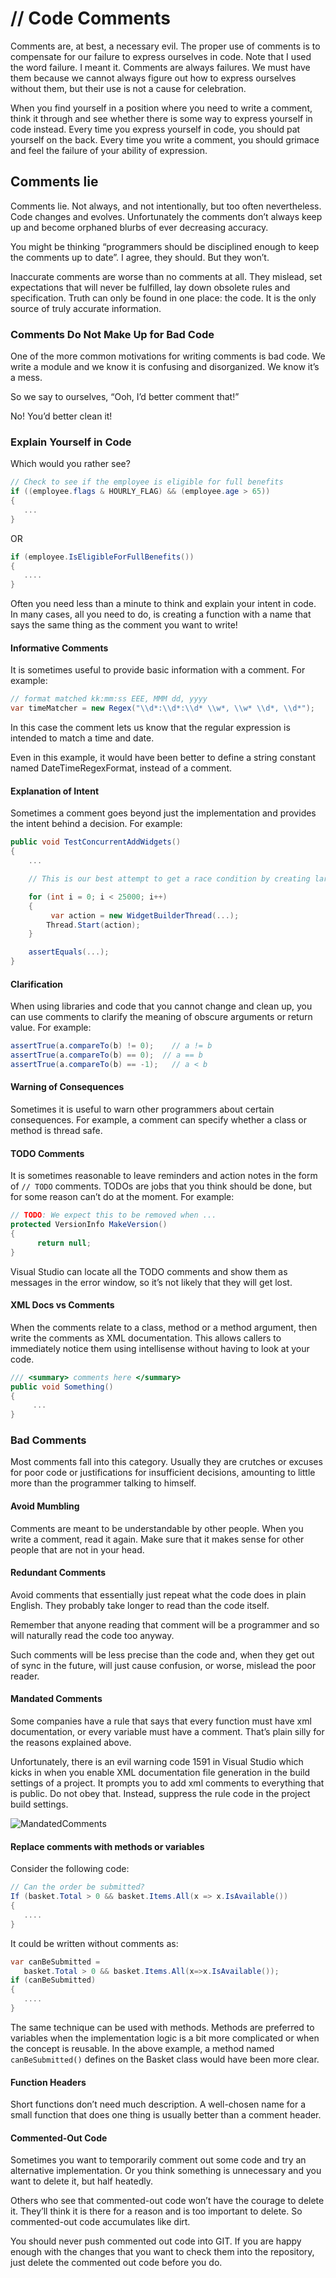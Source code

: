 # // Code Comments

Comments are, at best, a necessary evil. The proper use of comments is to compensate for our failure to express ourselves in code. Note that I used the word failure. I meant it. Comments are always failures. We must have them because we cannot always figure out how to express ourselves without them, but their use is not a cause for celebration.

When you find yourself in a position where you need to write a comment, think it through and see whether there is some way to express yourself in code instead. Every time you express yourself in code, you should pat yourself on the back. Every time you write a comment, you should grimace and feel the failure of your ability of expression.

## Comments lie

Comments lie. Not always, and not intentionally, but too often nevertheless. Code changes and evolves. Unfortunately the comments don’t always keep up and become orphaned blurbs of ever decreasing accuracy.

You might be thinking “programmers should be disciplined enough to keep the comments up to date”. I agree, they should. But they won’t.

Inaccurate comments are worse than no comments at all. They mislead, set expectations that will never be fulfilled, lay down obsolete rules and specification. Truth can only be found in one place: the code. It is the only source of truly accurate information.

### Comments Do Not Make Up for Bad Code

One of the more common motivations for writing comments is bad code. We write a module and we know it is confusing and disorganized. We know it’s a mess.

So we say to ourselves, “Ooh, I’d better comment that!”

No! You’d better clean it!

### Explain Yourself in Code

Which would you rather see? 

```c#
// Check to see if the employee is eligible for full benefits 
if ((employee.flags & HOURLY_FLAG) && (employee.age > 65))
{
   ...
}
```

OR

```c#
if (employee.IsEligibleForFullBenefits())
{
   ....
}
```

Often you need less than a minute to think and explain your intent in code. In many cases, all you need to do, is creating a function with a name that says the same thing as the comment you want to write!

#### Informative Comments

It is sometimes useful to provide basic information with a comment. For example:

```c#
// format matched kk:mm:ss EEE, MMM dd, yyyy
var timeMatcher = new Regex("\\d*:\\d*:\\d* \\w*, \\w* \\d*, \\d*");
```

In this case the comment lets us know that the regular expression is intended to match a time and date.

Even in this example, it would have been better to define a string constant named DateTimeRegexFormat, instead of a comment.

#### Explanation of Intent

Sometimes a comment goes beyond just the implementation and provides the intent behind a decision. For example:

```c#
public void TestConcurrentAddWidgets()
{
    ...

    // This is our best attempt to get a race condition by creating large number of threads:

    for (int i = 0; i < 25000; i++)
    {
         var action = new WidgetBuilderThread(...);
        Thread.Start(action);
    }

    assertEquals(...);
}
```

#### Clarification

When using libraries and code that you cannot change and clean up, you can use comments to clarify the meaning of obscure arguments or return value. For example:

```c#
assertTrue(a.compareTo(b) != 0);    // a != b
assertTrue(a.compareTo(b) == 0);  // a == b
assertTrue(a.compareTo(b) == -1);   // a < b
```

#### Warning of Consequences

Sometimes it is useful to warn other programmers about certain consequences. For example, a comment can specify whether a class or method is thread safe.

#### TODO Comments

It is sometimes reasonable to leave reminders and action notes in the form of `// TODO` comments. TODOs are jobs that you think should be done, but for some reason can’t do at the moment. For example:

```c#
// TODO: We expect this to be removed when ...
protected VersionInfo MakeVersion()
{
      return null;
}
```

Visual Studio can locate all the TODO comments and show them as messages in the error window, so it’s not likely that they will get lost. 

#### XML Docs vs Comments

When the comments relate to a class, method or a method argument, then write the comments as XML documentation. This allows callers to immediately notice them using intellisense without having to look at your code.

```c#
/// <summary> comments here </summary>
public void Something()
{
     ...
}
```

### Bad Comments

Most comments fall into this category. Usually they are crutches or excuses for poor code or justifications for insufficient decisions, amounting to little more than the programmer talking to himself.

#### Avoid Mumbling

Comments are meant to be understandable by other people. When you write a comment, read it again. Make sure that it makes sense for other people that are not in your head.

#### Redundant Comments

Avoid comments that essentially just repeat what the code does in plain English. They probably take longer to read than the code itself. 

Remember that anyone reading that comment will be a programmer and so will naturally read the code too anyway.

Such comments will be less precise than the code and, when they get out of sync in the future, will just cause confusion, or worse, mislead the poor reader. 

#### Mandated Comments

Some companies have a rule that says that every function must have xml documentation, or every variable must have a comment. That’s plain silly for the reasons explained above.

Unfortunately, there is an evil warning code 1591 in Visual Studio which kicks in when you enable XML documentation file generation in the build settings of a project. It prompts you to add xml comments to everything that is public. Do not obey that. Instead, suppress the rule code in the project build settings. 

![MandatedComments](_media/MandatedComments.png)

#### Replace comments with methods or variables

Consider the following code:

```c#
// Can the order be submitted?
If (basket.Total > 0 && basket.Items.All(x => x.IsAvailable())
{
   ....
}
```

It could be written without comments as:

```c#
var canBeSubmitted =
   basket.Total > 0 && basket.Items.All(x=>x.IsAvailable());
if (canBeSubmitted)
{
   ....
}
```

The same technique can be used with methods. Methods are preferred to variables when the implementation logic is a bit more complicated or when the concept is reusable. In the above example, a method named `canBeSubmitted()` defines on the Basket class would have been more clear.

#### Function Headers

Short functions don’t need much description. A well-chosen name for a small function that does one thing is usually better than a comment header.

#### Commented-Out Code

Sometimes you want to temporarily comment out some code and try an alternative implementation. Or you think something is unnecessary and you want to delete it, but half heatedly.

Others who see that commented-out code won’t have the courage to delete it. They’ll think it is there for a reason and is too important to delete. So commented-out code accumulates like dirt.

You should never push commented out code into GIT. If you are happy enough with the changes that you want to check them into the repository, just delete the commented out code before you do.
